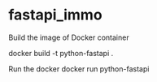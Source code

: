 # fastapi_immo

Build the image of Docker container

docker build -t python-fastapi .

Run the docker
docker run python-fastapi
